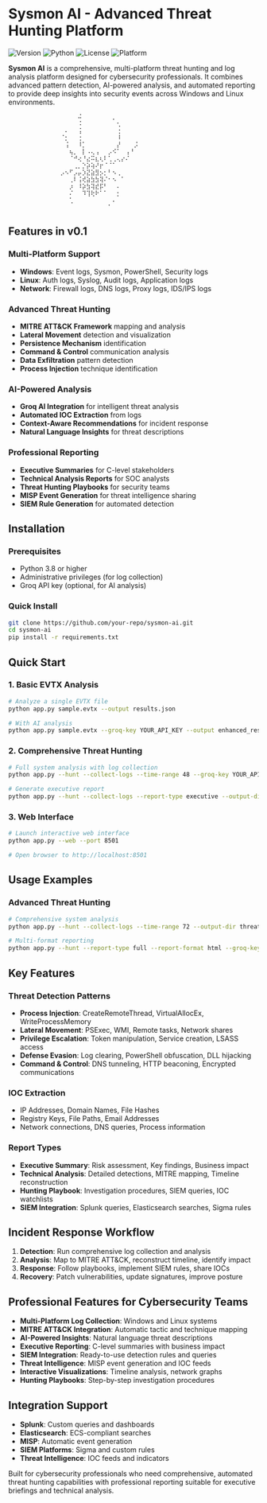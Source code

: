 # Sysmon AI - Advanced Threat Hunting Platform

![Version](https://img.shields.io/badge/version-0.1-blue)
![Python](https://img.shields.io/badge/python-3.8+-green)
![License](https://img.shields.io/badge/license-MIT-green)
![Platform](https://img.shields.io/badge/platform-Windows%20%7C%20Linux-lightgrey)

**Sysmon AI** is a comprehensive, multi-platform threat hunting and log analysis platform designed for cybersecurity professionals. It combines advanced pattern detection, AI-powered analysis, and automated reporting to provide deep insights into security events across Windows and Linux environments.
⠀⠀⠀⠀⠀⠀⠀⠀⠀⠀⠀⠀⠀⠀
```⠀⠀⠀⠀⠀⠀⠀⠀⠀⠀⠀⠀⠀⠠⠀⠀⠀⠀⠀⠀⠀⠀⠀⠀⠀⠀⠀⠀⠀⠀⠀⠀⠀⠀⠀⠀⠀
⠀⠀⠀⠀⠀⠀⠀⠀⠀⠀⠀⠀⠀⠀⠀⠀⠬⠀⠀⠀⠀⠀⠀⠀⡀⠀⠀⠀⠀⠀⠀⠀⠀⠀⠀⠀⠀⠀⠀⠀
⠀⠀⠀⠀⠀⠀⠀⠀⠀⠀⠀⠀⠀⠀⠀⠀⠨⠀⠀⠀⠀⠀⠀⠀⠀⢂⠀⠀⠀⠀⠀⠀⠀⠀⠀⠀⠀⠀⠀⠀
⠀⠀⠀⠀⠀⠀⠀⠀⠀⠀⠀⠀⠀⠄⠀⠀⢨⠀⠀⠀⠀⠀⠀⠀⠀⢐⠀⠀⠀⠀⠀⠀⠀⠀⠀⠀⠀⠀⠀⠀
⠀⠀⠀⠀⠀⠀⠀⠀⠀⠀⠀⠀⠈⡂⠀⠀⢐⠀⠀⠀⠀⠀⠀⠀⠀⠸⠀⠀⠀⠀⠀⠀⠀⠀⠀⠀⠀⠀⠀⠀
⠀⠀⠀⠀⠀⠀⠀⠀⠀⠀⠀⠀⠀⢨⠀⠀⠸⡁⠀⠀⠀⠀⠀⠀⠀⡜⠀⠀⠀⡨⠀⠀⠀⠀⠀⠀⠀⠀⠀⠀
⠀⠀⠀⠀⠀⠀⠀⠀⠀⠀⠀⠀⠀⠀⢦⡀⠀⡇⠠⢄⢠⠀⠀⡠⠪⠁⠀⢠⠘⠀⠀⠀⠀⠀⠀⠀⠀⠀⠀⠀
⠀⠀⠀⠀⠀⠀⠀⠀⠀⠀⠀⠀⠀⠀⠈⠚⢔⠘⣔⠭⣆⢆⠇⢁⢀⢄⡔⠌⠀⠀⠀⠀⠀⠀⠀⠀⠀⠀⠀⠀
⠀⠀⠀⠀⠀⠀⠀⠀⠀⠀⠀⠀⠀⠀⠀⢀⡀⡑⡵⢵⠜⡖⠈⠈⠁⠀⠀⠀⠀⠀⠀⠀⠀⠀⠀⠀⠀⠀⠀⠀
⠀⠀⠀⠀⠀⠀⠀⠀⠀⠀⠀⠀⡠⠢⠋⡠⡤⡱⣝⣵⣻⡢⡂⠃⠢⢀⠀⠀⠀⠀⠀⠀⠀⠀⠀⠀⠀⠀⠀⠀
⠀⠀⠀⠀⠀⠀⠀⠀⠀⠀⠀⠀⠀⠀⢀⠇⢨⢞⣵⣳⣳⢽⠌⠂⠢⠀⠁⠀⠀⠀⠀⠀⠀⠀⠀⠀⠀⠀⠀⠀
⠀⠀⠀⠀⠀⠀⠀⠀⠀⠀⠀⠀⠀⠀⡰⠀⠸⡵⣳⢽⣞⡯⠃⠀⠀⠄⠀⠀⠀⠀⠀⠀⠀⠀⠀⠀⠀⠀⠀⠀
⠀⠀⠀⠀⠀⠀⠀⠀⠀⠀⠀⠀⠀⠀⠌⠀⠀⠹⢹⢗⠗⠁⠁⠀⠀⡂⠀⠀⠀⠀⠀⠀⠀⠀⠀⠀⠀⠀⠀⠀
⠀⠀⠀⠀⠀⠀⠀⠀⠀⠀⠀⠀⠀⠀⢁⠀⠀⠀⠀⠀⠀⠀⠀⠀⠄⠀⠀⠀⠀⠀⠀⠀⠀⠀⠀⠀⠀⠀⠀⠀
⠀⠀⠀⠀⠀⠀⠀⠀⠀⠀⠀⠀⠀⠀⠀⠀⠀⠀⠀⠀⠀⠀⠀⠁⠀⠀
```

## Features in v0.1

### Multi-Platform Support
- **Windows**: Event logs, Sysmon, PowerShell, Security logs
- **Linux**: Auth logs, Syslog, Audit logs, Application logs
- **Network**: Firewall logs, DNS logs, Proxy logs, IDS/IPS logs

### Advanced Threat Hunting
- **MITRE ATT&CK Framework** mapping and analysis
- **Lateral Movement** detection and visualization
- **Persistence Mechanism** identification
- **Command & Control** communication analysis
- **Data Exfiltration** pattern detection
- **Process Injection** technique identification

### AI-Powered Analysis
- **Groq AI Integration** for intelligent threat analysis
- **Automated IOC Extraction** from logs
- **Context-Aware Recommendations** for incident response
- **Natural Language Insights** for threat descriptions

### Professional Reporting
- **Executive Summaries** for C-level stakeholders
- **Technical Analysis Reports** for SOC analysts
- **Threat Hunting Playbooks** for security teams
- **MISP Event Generation** for threat intelligence sharing
- **SIEM Rule Generation** for automated detection

## Installation

### Prerequisites
- Python 3.8 or higher
- Administrative privileges (for log collection)
- Groq API key (optional, for AI analysis)

### Quick Install
```bash
git clone https://github.com/your-repo/sysmon-ai.git
cd sysmon-ai
pip install -r requirements.txt
```

## Quick Start

### 1. Basic EVTX Analysis
```bash
# Analyze a single EVTX file
python app.py sample.evtx --output results.json

# With AI analysis
python app.py sample.evtx --groq-key YOUR_API_KEY --output enhanced_results.json
```

### 2. Comprehensive Threat Hunting
```bash
# Full system analysis with log collection
python app.py --hunt --collect-logs --time-range 48 --groq-key YOUR_API_KEY

# Generate executive report
python app.py --hunt --collect-logs --report-type executive --output-dir ./hunt_results
```

### 3. Web Interface
```bash
# Launch interactive web interface
python app.py --web --port 8501

# Open browser to http://localhost:8501
```

## Usage Examples

### Advanced Threat Hunting
```bash
# Comprehensive system analysis
python app.py --hunt --collect-logs --time-range 72 --output-dir threat_hunt_2024

# Multi-format reporting
python app.py --hunt --report-type full --report-format html --groq-key sk-xxx
```

## Key Features

### Threat Detection Patterns
- **Process Injection**: CreateRemoteThread, VirtualAllocEx, WriteProcessMemory
- **Lateral Movement**: PSExec, WMI, Remote tasks, Network shares
- **Privilege Escalation**: Token manipulation, Service creation, LSASS access
- **Defense Evasion**: Log clearing, PowerShell obfuscation, DLL hijacking
- **Command & Control**: DNS tunneling, HTTP beaconing, Encrypted communications

### IOC Extraction
- IP Addresses, Domain Names, File Hashes
- Registry Keys, File Paths, Email Addresses
- Network connections, DNS queries, Process information

### Report Types
- **Executive Summary**: Risk assessment, Key findings, Business impact
- **Technical Analysis**: Detailed detections, MITRE mapping, Timeline reconstruction
- **Hunting Playbook**: Investigation procedures, SIEM queries, IOC watchlists
- **SIEM Integration**: Splunk queries, Elasticsearch searches, Sigma rules

## Incident Response Workflow

1. **Detection**: Run comprehensive log collection and analysis
2. **Analysis**: Map to MITRE ATT&CK, reconstruct timeline, identify impact
3. **Response**: Follow playbooks, implement SIEM rules, share IOCs
4. **Recovery**: Patch vulnerabilities, update signatures, improve posture

## Professional Features for Cybersecurity Teams

- **Multi-Platform Log Collection**: Windows and Linux systems
- **MITRE ATT&CK Integration**: Automatic tactic and technique mapping
- **AI-Powered Insights**: Natural language threat descriptions
- **Executive Reporting**: C-level summaries with business impact
- **SIEM Integration**: Ready-to-use detection rules and queries
- **Threat Intelligence**: MISP event generation and IOC feeds
- **Interactive Visualizations**: Timeline analysis, network graphs
- **Hunting Playbooks**: Step-by-step investigation procedures

## Integration Support

- **Splunk**: Custom queries and dashboards
- **Elasticsearch**: ECS-compliant searches
- **MISP**: Automatic event generation
- **SIEM Platforms**: Sigma and custom rules
- **Threat Intelligence**: IOC feeds and indicators

Built for cybersecurity professionals who need comprehensive, automated threat hunting capabilities with professional reporting suitable for executive briefings and technical analysis.
